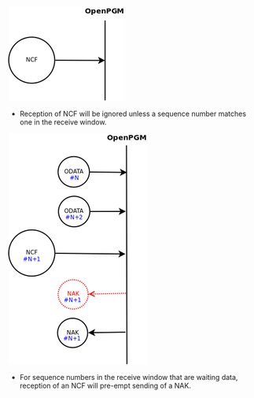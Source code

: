 <img src='img/NCF_-_ignore.png' />

  * Reception of NCF will be ignored unless a sequence number matches one in the receive window.


<img src='img/NCF_-_preempted.png' />

  * For sequence numbers in the receive window that are waiting data, reception of an NCF will pre-empt sending of a NAK.
